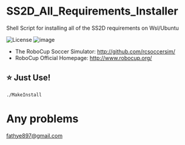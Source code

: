 # SS2D_All_Requirements_Installer
Shell Script for installing all of the SS2D requirements on Wsl/Ubuntu

![License](https://img.shields.io/github/license/ERFANFATHI-E/SS2D_All_Requirements_Installer?color=blue)
![image](https://user-images.githubusercontent.com/1832537/49242985-f69a3c00-f3ea-11e8-97f5-9b0bfdfc4e1c.png)

- The RoboCup Soccer Simulator: http://github.com/rcsoccersim/
- RoboCup Official Homepage: http://www.robocup.org/

## :star: Just Use!

```
./MakeInstall
```

# Any problems
fathye897@gmail.com
